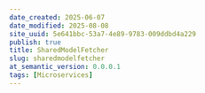 ```yaml
---
date_created: 2025-06-07
date_modified: 2025-08-08
site_uuid: 5e641bbc-53a7-4e89-9783-009ddbd4a229
publish: true
title: SharedModelFetcher
slug: sharedmodelfetcher
at_semantic_version: 0.0.0.1
tags: [Microservices]
---
```

